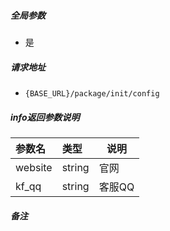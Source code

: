 
##### 全局参数

- 是

##### 请求地址
- ` {BASE_URL}/package/init/config `

##### info返回参数说明 

|参数名|类型|说明|
|:-----  |:-----|-----                           |
|website |string   |官网  |
|kf_qq |string   |客服QQ  |

##### 备注 





